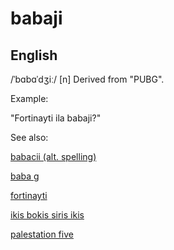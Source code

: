 
# babaji

## English

/ˈbɑbɑˈdʒiː/
[n] Derived from "PUBG".


Example:

"Fortinayti ila babaji?"


See also:

<a href="babacii.html">babacii (alt. spelling)</a>

<a href="baba-g.html">baba g</a>

<a href="fortinayti.html">fortinayti</a>

<a href="ikis-bokis-siris-ikis.html">ikis bokis siris ikis</a>

<a href="palestation-five.html">palestation five</a>






